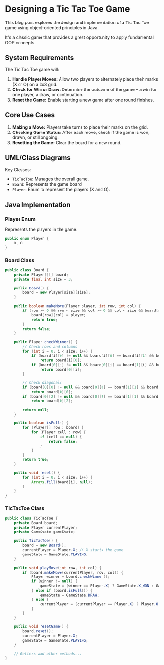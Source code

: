 # Designing a Tic Tac Toe Game

This blog post explores the design and implementation of a Tic Tac Toe game using object-oriented principles in Java. 

It's a classic game that provides a great opportunity to apply fundamental OOP concepts.

## System Requirements

The Tic Tac Toe game will:

1. **Handle Player Moves:** Allow two players to alternately place their marks (X or O) on a 3x3 grid.
2. **Check for Win or Draw:** Determine the outcome of the game – a win for one player, a draw, or continuation.
3. **Reset the Game:** Enable starting a new game after one round finishes.

## Core Use Cases

1. **Making a Move:** Players take turns to place their marks on the grid.
2. **Checking Game Status:** After each move, check if the game is won, drawn, or still ongoing.
3. **Resetting the Game:** Clear the board for a new round.

## UML/Class Diagrams

Key Classes:

- `TicTacToe`: Manages the overall game.
- `Board`: Represents the game board.
- `Player`: Enum to represent the players (X and O).

## Java Implementation

### Player Enum
Represents the players in the game.

```java
public enum Player {
    X, O
}
```
### Board Class
```java
public class Board {
    private Player[][] board;
    private final int size = 3;

    public Board() {
        board = new Player[size][size];
    }

    public boolean makeMove(Player player, int row, int col) {
        if (row >= 0 && row < size && col >= 0 && col < size && board[row][col] == null) {
            board[row][col] = player;
            return true;
        }
        return false;
    }

    public Player checkWinner() {
        // Check rows and columns
        for (int i = 0; i < size; i++) {
            if (board[i][0] != null && board[i][0] == board[i][1] && board[i][1] == board[i][2])
                return board[i][0];
            if (board[0][i] != null && board[0][i] == board[1][i] && board[1][i] == board[2][i])
                return board[0][i];
        }

        // Check diagonals
        if (board[0][0] != null && board[0][0] == board[1][1] && board[1][1] == board[2][2])
            return board[0][0];
        if (board[0][2] != null && board[0][2] == board[1][1] && board[1][1] == board[2][0])
            return board[0][2];

        return null;
    }

    public boolean isFull() {
        for (Player[] row : board) {
            for (Player cell : row) {
                if (cell == null) {
                    return false;
                }
            }
        }
        return true;
    }

    public void reset() {
        for (int i = 0; i < size; i++) {
            Arrays.fill(board[i], null);
        }
    }
}
```
### TicTacToe Class
```java
public class TicTacToe {
    private Board board;
    private Player currentPlayer;
    private GameState gameState;

    public TicTacToe() {
        board = new Board();
        currentPlayer = Player.X; // X starts the game
        gameState = GameState.PLAYING;
    }

    public void playMove(int row, int col) {
        if (board.makeMove(currentPlayer, row, col)) {
            Player winner = board.checkWinner();
            if (winner != null) {
                gameState = (winner == Player.X) ? GameState.X_WON : GameState.O_WON;
            } else if (board.isFull()) {
                gameState = GameState.DRAW;
            } else {
                currentPlayer = (currentPlayer == Player.X) ? Player.O : Player.X;
            }
        }
    }

    public void resetGame() {
        board.reset();
        currentPlayer = Player.X;
        gameState = GameState.PLAYING;
    }

    // Getters and other methods...
}
```